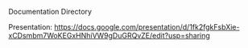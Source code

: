 Documentation Directory

Presentation: https://docs.google.com/presentation/d/1fk2fgkFsbXie-xCDsmbm7WoKEGxHNhiVW9gDuGRQvZE/edit?usp=sharing